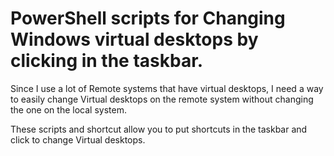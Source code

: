 # PowerShell scripts for Changing Windows virtual desktops by clicking in the taskbar.

Since I use a lot of Remote systems that have virtual desktops, I need a way to easily change Virtual desktops on the remote system without changing the one on the local system.

These scripts and shortcut allow you to put shortcuts in the taskbar and click to change Virtual desktops.
